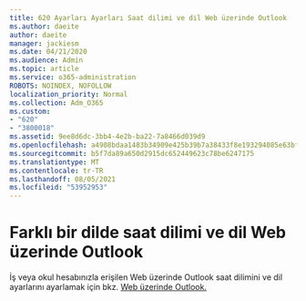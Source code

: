 ```yaml
---
title: 620 Ayarları Ayarları Saat dilimi ve dil Web üzerinde Outlook
ms.author: daeite
author: daeite
manager: jackiesm
ms.date: 04/21/2020
ms.audience: Admin
ms.topic: article
ms.service: o365-administration
ROBOTS: NOINDEX, NOFOLLOW
localization_priority: Normal
ms.collection: Adm_O365
ms.custom:
- "620"
- "3800018"
ms.assetid: 9ee8d6dc-3bb4-4e2b-ba22-7a8466d039d9
ms.openlocfilehash: a4908bdaa1483b34909e425b39b7a38433f8e193294085e63bf08b267d967424
ms.sourcegitcommit: b5f7da89a650d2915dc652449623c78be6247175
ms.translationtype: MT
ms.contentlocale: tr-TR
ms.lasthandoff: 08/05/2021
ms.locfileid: "53952953"
---
```

# <a name="adjust-time-zone-and-language-settings-in-outlook-on-the-web"></a>Farklı bir dilde saat dilimi ve dil Web üzerinde Outlook

İş veya okul hesabınızla erişilen Web üzerinde Outlook saat dilimini ve dil ayarlarını ayarlamak için bkz. [Web üzerinde Outlook.](https://support.office.com/article/65239869-12e7-4a9d-bca1-76b0ad7ce273d)
  